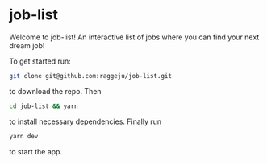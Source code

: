 # job-list

Welcome to job-list! An interactive list of jobs where you can find your next dream job!

To get started run:

```sh
git clone git@github.com:raggeju/job-list.git
```

to download the repo. Then

```sh
cd job-list && yarn
```

to install necessary dependencies. Finally run

```sh
yarn dev
```

to start the app.
